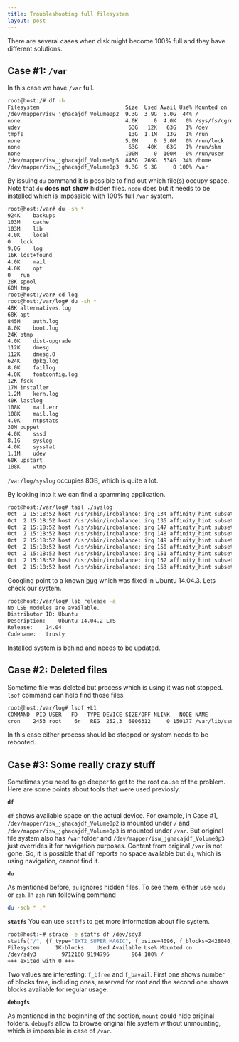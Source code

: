```yaml
---
title: Troubleshooting full filesystem
layout: post
---
```

There are several cases when disk might become 100% full and they have different solutions.

## Case #1: `/var`
In this case we have `/var` full.
```bash
root@host:/# df -h
Filesystem                           Size  Used Avail Use% Mounted on
/dev/mapper/isw_jghacajdf_Volume0p2  9.3G  3.9G  5.0G  44% /
none                                 4.0K     0  4.0K   0% /sys/fs/cgroup
udev                                  63G   12K   63G   1% /dev
tmpfs                                 13G  1.1M   13G   1% /run
none                                 5.0M     0  5.0M   0% /run/lock
none                                  63G   40K   63G   1% /run/shm
none                                 100M     0  100M   0% /run/user
/dev/mapper/isw_jghacajdf_Volume0p5  845G  269G  534G  34% /home
/dev/mapper/isw_jghacajdf_Volume0p3  9.3G  9.3G     0 100% /var
``` 
By issuing `du` command it is possible to find out which file(s) occupy space. Note that `du` __does not show__ hidden files. `ncdu` does but it needs to be installed which is impossible with 100% full `/var` system.
```bash
root@host:/var# du -sh *
924K	backups
103M	cache
103M	lib
4.0K	local
0	lock
9.0G	log
16K	lost+found
4.0K	mail
4.0K	opt
0	run
28K	spool
60M	tmp
root@host:/var# cd log
root@host:/var/log# du -sh *
48K	alternatives.log
68K	apt
845M	auth.log
8.0K	boot.log
24K	btmp
4.0K	dist-upgrade
112K	dmesg
112K	dmesg.0
624K	dpkg.log
8.0K	faillog
4.0K	fontconfig.log
12K	fsck
17M	installer
1.2M	kern.log
40K	lastlog
108K	mail.err
108K	mail.log
4.0K	ntpstats
30M	puppet
4.0K	sssd
8.1G	syslog
4.0K	sysstat
1.1M	udev
60K	upstart
108K	wtmp
``` 
`/var/log/syslog` occupies 8GB, which is quite a lot. 

By looking into it we can find a spamming application.
```bash
root@host:/var/log# tail ./syslog
Oct  2 15:18:52 host /usr/sbin/irqbalance: irq 134 affinity_hint subset empty
Oct  2 15:18:52 host /usr/sbin/irqbalance: irq 135 affinity_hint subset empty
Oct  2 15:18:52 host /usr/sbin/irqbalance: irq 147 affinity_hint subset empty
Oct  2 15:18:52 host /usr/sbin/irqbalance: irq 148 affinity_hint subset empty
Oct  2 15:18:52 host /usr/sbin/irqbalance: irq 149 affinity_hint subset empty
Oct  2 15:18:52 host /usr/sbin/irqbalance: irq 150 affinity_hint subset empty
Oct  2 15:18:52 host /usr/sbin/irqbalance: irq 151 affinity_hint subset empty
Oct  2 15:18:52 host /usr/sbin/irqbalance: irq 152 affinity_hint subset empty
Oct  2 15:18:52 host /usr/sbin/irqbalance: irq 153 affinity_hint subset empty
``` 

Googling point to a known [bug](https://bugs.launchpad.net/ubuntu/+source/irqbalance/+bug/1321425) which was fixed in Ubuntu 14.04.3. Lets check our system. 
```bash
root@host:/var/log# lsb_release -a
No LSB modules are available.
Distributor ID:	Ubuntu
Description:	Ubuntu 14.04.2 LTS
Release:	14.04
Codename:	trusty
``` 
Installed system is behind and needs to be updated. 

## Case #2: Deleted files
Sometime file was deleted but process which is using it was not stopped. `lsof` command can help find those files.
```bash
root@host:/var/log# lsof +L1
COMMAND  PID USER   FD   TYPE DEVICE SIZE/OFF NLINK   NODE NAME
cron    2453 root    6r   REG  252,3  6806312     0 150177 /var/lib/sss/mc/passwd (deleted)
``` 
In this case either process should be stopped or system needs to be rebooted.

## Case #3: Some really crazy stuff
Sometimes you need to go deeper to get to the root cause of the problem. Here are some points about tools that were used previosly. 

**`df`**

`df` shows available space on the actual device. For example, in Case #1, `/dev/mapper/isw_jghacajdf_Volume0p2` is mounted under `/` and `/dev/mapper/isw_jghacajdf_Volume0p3` is mounted under `/var`. But original file system also has `/var` folder and `/dev/mapper/isw_jghacajdf_Volume0p3` just overrides it for navigation purposes. Content from original `/var` is not gone. So, it is possible that `df` reports no space available but `du`, which is using navigation, cannot find it. 

**`du`**

As mentioned before, `du` ignores hidden files. To see them, either use `ncdu` or `zsh`. In `zsh` run following command
```bash
du -sch * .*
```

**`statfs`**
You can use `statfs` to get more information about file system. 
```bash
root@host:~# strace -e statfs df /dev/sdy3
statfs("/", {f_type="EXT2_SUPER_MAGIC", f_bsize=4096, f_blocks=2428040, f_bfree=129341, f_bavail=241, f_files=625856, f_ffree=518195, f_fsid={-1174424332, 396490694}, f_namelen=255, f_frsize=4096}) = 0
Filesystem     1K-blocks    Used Available Use% Mounted on
/dev/sdy3        9712160 9194796       964 100% /
+++ exited with 0 +++
```
Two values are interesting: `f_bfree` and `f_bavail`. First one shows number of blocks free, including ones, reserved for root and the second one shows blocks available for regular usage.

**`debugfs`**

As mentioned in the beginning of the section, `mount` could hide original folders. `debugfs` allow to browse original file system without unmounting, which is impossible in case of `/var`. 